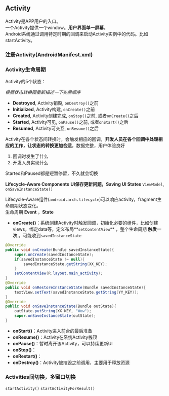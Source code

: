 ## Activity
Activity是APP用户的入口。   
一个Activity提供一个window。**用户界面单一屏幕**。   
Android系统通过调用特定时期的回调来启动Activity实例中的代码。比如startActivity。   

### 注册Activity(AndroidManifest.xml)

### Activity生命周期
Activity的5个状态：

*根据状态转换图重新描述一下先后顺序*
- **Destroyed**, Activity销毁, `onDestroy()`之前
- **Initialized**, Activity构建, `onCreate()`之前
- **Created**, Activity创建完成, `onStop()`之前, 或者`onCreate()`之后
- **Started**, Activity可见, `onPause()`之前, 或者`onStart()`之后
- **Resumed**, Activity可交互, `onResume()`之后


Activity在各个状态间转换时，会触发相应的回调，**开发人员在各个回调中处理相应的工作，让状态的转换更加合适**，数据完整，用户体验良好

1. 回调时发生了什么
2. 开发人员实现什么

Started和Paused都是短暂停留，不久就会切换

**Lifecycle-Aware Components**
**UI保存更新问题，Saving UI States**
`ViewModel`, `onSaveInstanceState()`

Lifecycle-Aware组件(`android.arch.lifecycle`)可以响应activity，fragment生命周期状态变化。  
生命周期 **Event** ，**State**

- **onCreate()**：系统创建Activity时触发回调，初始化必要的组件，比如创建views，绑定data等，定义布局**`setContentView`** ，整个生命周期 **触发一次** 。可能收到`savedInstanceState`
```java
@Override
public void onCreate(Bundle savedInstanceState){
    super.onCreate(savedInstanceState);
    if(savedInstanceState != null){
        savedInstanceState.getString(XX_KEY);
    }
    setContentView(R.layout.main_activity);
}
@Override
public void onRestoreInstanceState(Bundle savedInstanceState){
    textView.setText(savedInstanceState.getString(YY_KEY));
}
@Override
public void onSaveInstanceState(Bundle outState){
    outState.putString(XX_KEY, "Wow");
    super.onSaveInstanceState(outState);
}
```
- **onStart()**：Activity进入前台的最后准备
- **onResume()**：Activity在系统Activity栈顶
- **onPause()**：暂时离开该Activity，可以持续更新UI
- **onStop()**：
- **onRestart()**：
- **onDestroy()**：Activity被摧毁之前调用，主要用于释放资源

### Activities间切换，多窗口切换
`startActivity()`
`startActivityForResult()`